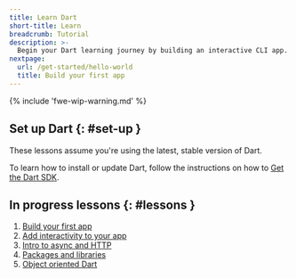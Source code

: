 ```yaml
---
title: Learn Dart
short-title: Learn
breadcrumb: Tutorial
description: >-
  Begin your Dart learning journey by building an interactive CLI app.
nextpage:
  url: /get-started/hello-world
  title: Build your first app
---
```


{% include 'fwe-wip-warning.md' %}

## Set up Dart {: #set-up }

These lessons assume you're using the latest, stable version of Dart.

To learn how to install or update Dart,
follow the instructions on how to [Get the Dart SDK][].

[Get the Dart SDK]: /get-dart

## In progress lessons {: #lessons }

1. [Build your first app](/get-started/hello-world)
2. [Add interactivity to your app](/get-started/add-commands)
3. [Intro to async and HTTP](/get-started/async)
4. [Packages and libraries](/get-started/packages-libs)
5. [Object oriented Dart](/get-started/object-oriented)

